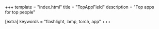 +++
template = "index.html"
title = "TopAppField"
description = "Top apps for top people"

[extra]
keywords = "flashlight, lamp, torch, app"
+++
